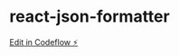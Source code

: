 # react-json-formatter

[Edit in Codeflow ⚡️](https://stackblitz.com/~/github.com/davidhernandezeverdax/react-json-formatter)